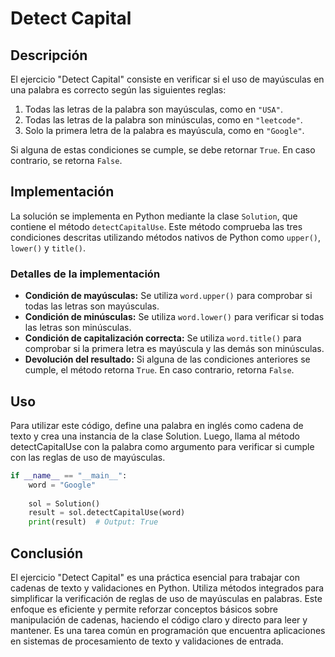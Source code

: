 # Detect Capital

## Descripción

El ejercicio "Detect Capital" consiste en verificar si el uso de mayúsculas en una palabra es correcto según las siguientes reglas:

1. Todas las letras de la palabra son mayúsculas, como en `"USA"`.
2. Todas las letras de la palabra son minúsculas, como en `"leetcode"`.
3. Solo la primera letra de la palabra es mayúscula, como en `"Google"`.

Si alguna de estas condiciones se cumple, se debe retornar `True`. En caso contrario, se retorna `False`.

## Implementación

La solución se implementa en Python mediante la clase `Solution`, que contiene el método `detectCapitalUse`. Este método comprueba las tres condiciones descritas utilizando métodos nativos de Python como `upper()`, `lower()` y `title()`.

### Detalles de la implementación

- **Condición de mayúsculas:** Se utiliza `word.upper()` para comprobar si todas las letras son mayúsculas.
- **Condición de minúsculas:** Se utiliza `word.lower()` para verificar si todas las letras son minúsculas.
- **Condición de capitalización correcta:** Se utiliza `word.title()` para comprobar si la primera letra es mayúscula y las demás son minúsculas.
- **Devolución del resultado:** Si alguna de las condiciones anteriores se cumple, el método retorna `True`. En caso contrario, retorna `False`.

## Uso

Para utilizar este código, define una palabra en inglés como cadena de texto y crea una instancia de la clase Solution. Luego, llama al método detectCapitalUse con la palabra como argumento para verificar si cumple con las reglas de uso de mayúsculas.

```python
if __name__ == "__main__":
    word = "Google"
    
    sol = Solution()
    result = sol.detectCapitalUse(word)
    print(result)  # Output: True
```

## Conclusión

El ejercicio "Detect Capital" es una práctica esencial para trabajar con cadenas de texto y validaciones en Python. Utiliza métodos integrados para simplificar la verificación de reglas de uso de mayúsculas en palabras. Este enfoque es eficiente y permite reforzar conceptos básicos sobre manipulación de cadenas, haciendo el código claro y directo para leer y mantener. Es una tarea común en programación que encuentra aplicaciones en sistemas de procesamiento de texto y validaciones de entrada.
